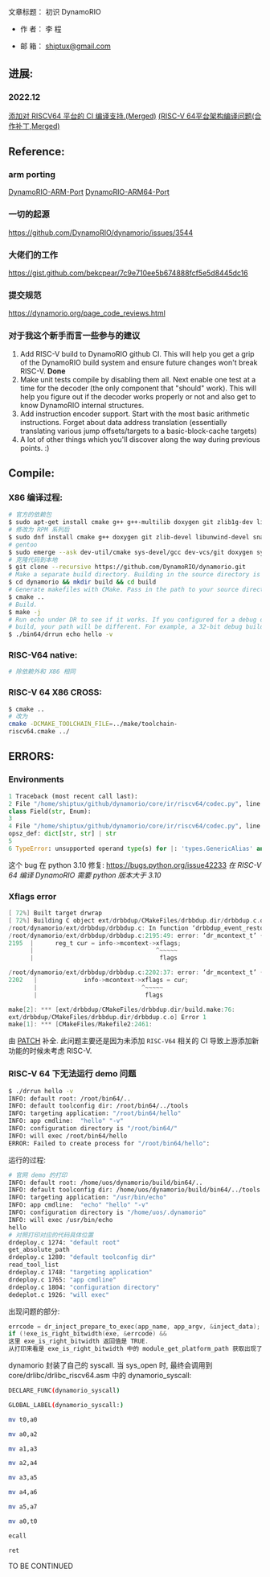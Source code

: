 文章标题： 初识 DynamoRIO

- 作 者： 李 程

- 邮 箱： shiptux@gmail.com


## 进展:
### 2022.12
[添加对 RISCV64 平台的 CI 编译支持.(Merged)](https://github.com/DynamoRIO/dynamorio/pull/5799 )
[(RISC-V 64平台架构编译问题(合作补丁,Merged)](https://github.com/DynamoRIO/dynamorio/pull/5782)

## Reference:
### arm porting
[DynamoRIO-ARM-Port](https://github.com/DynamoRIO/dynamorio/wiki/ARM-Port)
[DynamoRIO-ARM64-Port](https://github.com/DynamoRIO/dynamorio/wiki/AArch64-Port)﻿

### 一切的起源
https://github.com/DynamoRIO/dynamorio/issues/3544

### 大佬们的工作
https://gist.github.com/bekcpear/7c9e710ee5b674888fcf5e5d8445dc16

### 提交规范
https://dynamorio.org/page_code_reviews.html

### 对于我这个新手而言一些参与的建议
1. Add RISC-V build to DynamoRIO github CI. This will help you get a grip of the DynamoRIO build system and ensure future changes won't break RISC-V. **Done**
2. Make unit tests compile by disabling them all. Next enable one test at a time for the decoder (the only component that "should" work). This will help you figure out if the decoder works properly or not and also get to know DynamoRIO internal structures. 
3. Add instruction encoder support. Start with the most basic arithmetic instructions. Forget about data address translation (essentially translating various jump offsets/targets to a basic-block-cache targets)
4. A lot of other things which you'll discover along the way during previous points. :)
## Compile:

### X86 编译过程:
``` bash
# 官方的依赖包
$ sudo apt-get install cmake g++ g++-multilib doxygen git zlib1g-dev libunwind-dev libsnappy-dev liblz4-dev3 
# 修改为 RPM 系列后
$ sudo dnf install cmake g++ doxygen git zlib-devel libunwind-devel snappy-devel lz4-devel
# gentoo
$ sudo emerge --ask dev-util/cmake sys-devel/gcc dev-vcs/git doxygen sys-libs/zlib sys-libs/libunwind app-arch/snappy app-arch/lz4
# 克隆代码到本地
$ git clone --recursive https://github.com/DynamoRIO/dynamorio.git
# Make a separate build directory. Building in the source directory is not supported.
$ cd dynamorio && mkdir build && cd build
# Generate makefiles with CMake. Pass in the path to your source directory.
$ cmake ..
# Build.
$ make -j
# Run echo under DR to see if it works. If you configured for a debug or 32-bit
# build, your path will be different. For example, a 32-bit debug build would put drrun in ./bin32/ and need -debug flag to run debug build.
$ ./bin64/drrun echo hello -v 
```

### RISC-V64 native:
```bash
# 除依赖外和 X86 相同
```

### RISC-V 64 X86 CROSS:
```bash
$ cmake .. 
# 改为
cmake -DCMAKE_TOOLCHAIN_FILE=../make/toolchain-
riscv64.cmake ../
```

## ERRORS:

### Environments
```python
1 Traceback (most recent call last):
2 File "/home/shiptux/github/dynamorio/core/ir/riscv64/codec.py", line 99, in <module>
class Field(str, Enum):
3
4 File "/home/shiptux/github/dynamorio/core/ir/riscv64/codec.py", line 107, in Field
opsz_def: dict[str, str] | str
5
6 TypeError: unsupported operand type(s) for |: 'types.GenericAlias' and 'type'
```
这个 bug 在 python 3.10 修复: https://bugs.python.org/issue42233﻿
*在 RISC-V 64 编译 DynamoRIO 需要 python 版本大于 3.10*

### Xflags error
```c
[ 72%] Built target drwrap
[ 72%] Building C object ext/drbbdup/CMakeFiles/drbbdup.dir/drbbdup.c.o
/root/dynamorio/ext/drbbdup/drbbdup.c: In function ‘drbbdup_event_restore_state’:
/root/dynamorio/ext/drbbdup/drbbdup.c:2195:49: error: ‘dr_mcontext_t’ {aka ‘struct_dr_mcontext_t’} has no member named ‘xflags’; did you mean ‘flags’?
2195  |      reg_t cur = info->mcontext->xflags;
      |                                  ^~~~~~
	  |					                  flags

/root/dynamorio/ext/drbbdup/drbbdup.c:2202:37: error: ‘dr_mcontext_t’ {aka ‘struct_dr_mcontext_t’} has no member named ‘xflags’; did you mean ‘flags’?		
2202   |             info->mcontext->xflags = cur;
	   |					         ^~~~~~
       |                              flags

make[2]: *** [ext/drbbdup/CMakeFiles/drbbdup.dir/build.make:76:
ext/drbbdup/CMakeFiles/drbbdup.dir/drbbdup.c.o] Error 1
make[1]: *** [CMakeFiles/Makefile2:2461:
```

由 [PATCH](https://github.com/DynamoRIO/dynamorio/pull/5799) 补全. 此问题主要还是因为未添加 `RISC-V64` 相关的 CI 导致上游添加新功能的时候未考虑 RISC-V.

### RISC-V 64 下无法运行 demo 问题
```bash
$ ./drrun hello -v
INFO: default root: /root/bin64/..
INFO: default toolconfig dir: /root/bin64/../tools
INFO: targeting application: "/root/bin64/hello"
INFO: app cmdline:  "hello" "-v"
INFO: configuration directory is "/root/bin64/"
INFO: will exec /root/bin64/hello
ERROR: Failed to create process for "/root/bin64/hello": 
```
运行的过程:
```bash
# 官网 demo 的打印
INFO: default root: /home/uos/dynamorio/build/bin64/..
INFO: default toolconfig dir: /home/uos/dynamorio/build/bin64/../tools
INFO: targeting application: "/usr/bin/echo"
INFO: app cmdline:  "echo" "hello" "-v"
INFO: configuration directory is "/home/uos/.dynamorio"
INFO: will exec /usr/bin/echo
hello 
# 对照打印对应的代码具体位置
drdeploy.c 1274: "default root"
get_absolute_path
drdeploy.c 1280: "default toolconfig dir"
read_tool_list
drdeploy.c 1748: "targeting application"
drdeploy.c 1765: "app cmdline"
drdeploy.c 1804: "configuration directory"
dedeplot.c 1926: "will exec"
```

出现问题的部分:
```c
errcode = dr_inject_prepare_to_exec(app_name, app_argv, &inject_data);
if (!exe_is_right_bitwidth(exe, &errcode) &&
这里 exe_is_right_bitwidth 返回值是 TRUE.
从打印来看是 exe_is_right_bitwidth 中的 module_get_platform_path 获取出现了问题: PLATORM_ERROR_CANNOT_OPEN
```

dynamorio 封装了自己的 syscall. 当 sys_open 时, 最终会调用到 core/drlibc/drlibc_riscv64.asm 中的 dynamorio_syscall:
```bash
DECLARE_FUNC(dynamorio_syscall)

GLOBAL_LABEL(dynamorio_syscall:)

mv t0,a0

mv a0,a2

mv a1,a3

mv a2,a4

mv a3,a5

mv a4,a6

mv a5,a7

mv a0,t0

ecall

ret
```
TO BE CONTINUED
